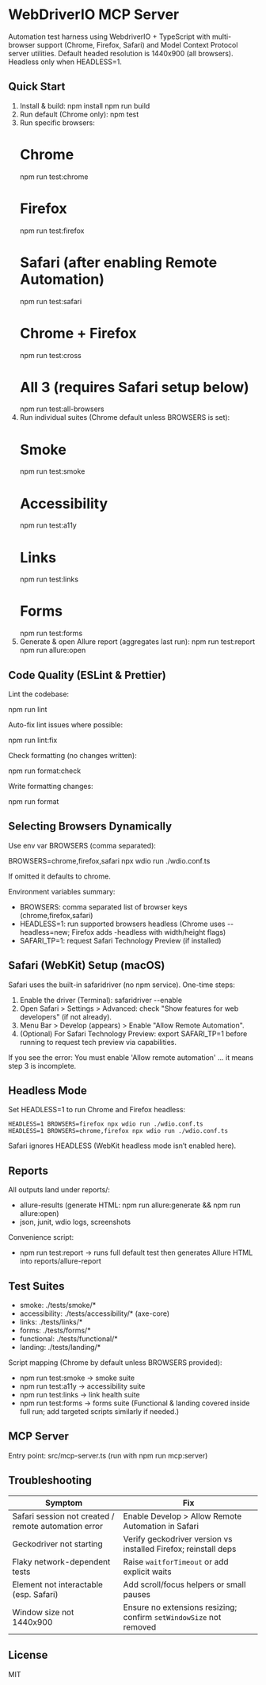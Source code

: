 # WebDriverIO MCP Server

Automation test harness using WebdriverIO + TypeScript with multi-browser support (Chrome, Firefox, Safari) and Model Context Protocol server utilities. Default headed resolution is 1440x900 (all browsers). Headless only when HEADLESS=1.

## Quick Start

1. Install & build:
   npm install
   npm run build
2. Run default (Chrome only):
   npm test
3. Run specific browsers:
   # Chrome
   npm run test:chrome
   # Firefox
   npm run test:firefox
   # Safari (after enabling Remote Automation)
   npm run test:safari
   # Chrome + Firefox
   npm run test:cross
   # All 3 (requires Safari setup below)
   npm run test:all-browsers
4. Run individual suites (Chrome default unless BROWSERS is set):
   # Smoke
   npm run test:smoke
   # Accessibility
   npm run test:a11y
   # Links
   npm run test:links
   # Forms
   npm run test:forms
5. Generate & open Allure report (aggregates last run):
   npm run test:report
   npm run allure:open

## Code Quality (ESLint & Prettier)

Lint the codebase:

npm run lint

Auto-fix lint issues where possible:

npm run lint:fix

Check formatting (no changes written):

npm run format:check

Write formatting changes:

npm run format

## Selecting Browsers Dynamically

Use env var BROWSERS (comma separated):

BROWSERS=chrome,firefox,safari npx wdio run ./wdio.conf.ts

If omitted it defaults to chrome.

Environment variables summary:

- BROWSERS: comma separated list of browser keys (chrome,firefox,safari)
- HEADLESS=1: run supported browsers headless (Chrome uses --headless=new; Firefox adds -headless with width/height flags)
- SAFARI_TP=1: request Safari Technology Preview (if installed)

## Safari (WebKit) Setup (macOS)

Safari uses the built-in safaridriver (no npm service). One-time steps:

1. Enable the driver (Terminal):
   safaridriver --enable
2. Open Safari > Settings > Advanced: check "Show features for web developers" (if not already).
3. Menu Bar > Develop (appears) > Enable "Allow Remote Automation".
4. (Optional) For Safari Technology Preview: export SAFARI_TP=1 before running to request tech preview via capabilities.

If you see the error: You must enable 'Allow remote automation' ... it means step 3 is incomplete.

## Headless Mode

Set HEADLESS=1 to run Chrome and Firefox headless:

```
HEADLESS=1 BROWSERS=firefox npx wdio run ./wdio.conf.ts
HEADLESS=1 BROWSERS=chrome,firefox npx wdio run ./wdio.conf.ts
```

Safari ignores HEADLESS (WebKit headless mode isn’t enabled here).

## Reports

All outputs land under reports/:

- allure-results (generate HTML: npm run allure:generate && npm run allure:open)
- json, junit, wdio logs, screenshots

Convenience script:

- npm run test:report -> runs full default test then generates Allure HTML into reports/allure-report

## Test Suites

- smoke: ./tests/smoke/\*
- accessibility: ./tests/accessibility/\* (axe-core)
- links: ./tests/links/\*
- forms: ./tests/forms/\*
- functional: ./tests/functional/\*
- landing: ./tests/landing/\*

Script mapping (Chrome by default unless BROWSERS provided):

- npm run test:smoke -> smoke suite
- npm run test:a11y -> accessibility suite
- npm run test:links -> link health suite
- npm run test:forms -> forms suite
  (Functional & landing covered inside full run; add targeted scripts similarly if needed.)


## MCP Server

Entry point: src/mcp-server.ts (run with npm run mcp:server)


## Troubleshooting

| Symptom                                              | Fix                                                                 |
| ---------------------------------------------------- | ------------------------------------------------------------------- |
| Safari session not created / remote automation error | Enable Develop > Allow Remote Automation in Safari                  |
| Geckodriver not starting                             | Verify geckodriver version vs installed Firefox; reinstall deps     |
| Flaky network-dependent tests                        | Raise `waitforTimeout` or add explicit waits                        |
| Element not interactable (esp. Safari)               | Add scroll/focus helpers or small pauses                            |
| Window size not 1440x900                             | Ensure no extensions resizing; confirm `setWindowSize` not removed  |

## License

MIT
